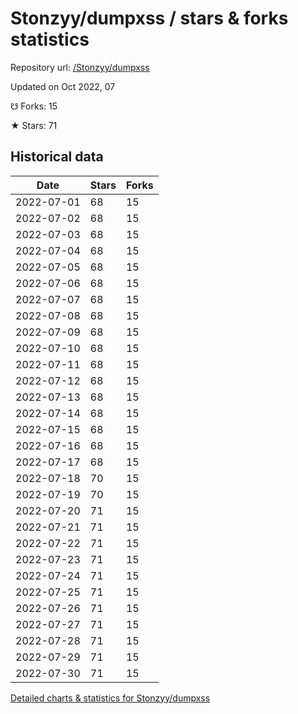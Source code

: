 # Stonzyy/dumpxss / stars & forks statistics

Repository url: [/Stonzyy/dumpxss](https://github.com/Stonzyy/dumpxss)

Updated on Oct 2022, 07

☋ Forks: 15

★ Stars: 71

## Historical data
| Date | Stars | Forks |
|------|-------|-------|
| 2022-07-01 | 68 | 15 | 
| 2022-07-02 | 68 | 15 | 
| 2022-07-03 | 68 | 15 | 
| 2022-07-04 | 68 | 15 | 
| 2022-07-05 | 68 | 15 | 
| 2022-07-06 | 68 | 15 | 
| 2022-07-07 | 68 | 15 | 
| 2022-07-08 | 68 | 15 | 
| 2022-07-09 | 68 | 15 | 
| 2022-07-10 | 68 | 15 | 
| 2022-07-11 | 68 | 15 | 
| 2022-07-12 | 68 | 15 | 
| 2022-07-13 | 68 | 15 | 
| 2022-07-14 | 68 | 15 | 
| 2022-07-15 | 68 | 15 | 
| 2022-07-16 | 68 | 15 | 
| 2022-07-17 | 68 | 15 | 
| 2022-07-18 | 70 | 15 | 
| 2022-07-19 | 70 | 15 | 
| 2022-07-20 | 71 | 15 | 
| 2022-07-21 | 71 | 15 | 
| 2022-07-22 | 71 | 15 | 
| 2022-07-23 | 71 | 15 | 
| 2022-07-24 | 71 | 15 | 
| 2022-07-25 | 71 | 15 | 
| 2022-07-26 | 71 | 15 | 
| 2022-07-27 | 71 | 15 | 
| 2022-07-28 | 71 | 15 | 
| 2022-07-29 | 71 | 15 | 
| 2022-07-30 | 71 | 15 | 


[Detailed charts & statistics for Stonzyy/dumpxss](https://reviewgithub.com/rep/Stonzyy/dumpxss)
